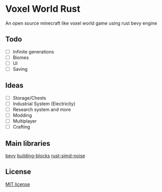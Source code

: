 # Voxel World Rust

An open source minecraft like voxel world game using rust bevy engine

## Todo
- [ ] Infinite generations
- [ ] Biomes
- [ ] UI
- [ ] Saving

## Ideas
- [ ] Storage/Chests
- [ ] Industrial System (Electricity)
- [ ] Research system and more
- [ ] Modding
- [ ] Multiplayer
- [ ] Crafting

## Main libraries
[bevy](https://github.com/bevyengine/bevy)
[building-blocks](https://github.com/bonsairobo/building-blocks/)
[rust-simd-noise](https://github.com/jackmott/rust-simd-noise)

## License

[MIT license](LICENSE)
